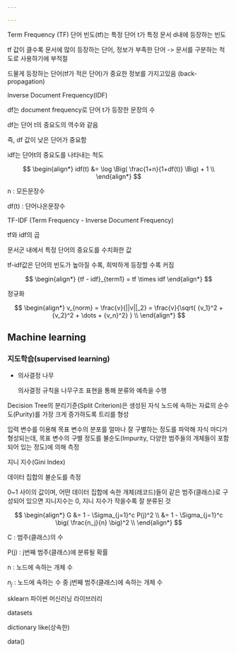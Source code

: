```yaml
---

---
```




Term Frequency (TF)
단어 빈도(tf)는 특정 단어 t가 특정 문서 d내에 등장하는 빈도

tf 값이 클수록 문서에 많이 등장하는 단어, 정보가 부족한 단어 -> 문서를 구분하는 척도로 사용하기에 부적절

드물게 등장하는 단어(tf가 적은 단어)가 중요한 정보를 가지고있음 (back-propagation)





Inverse Document Frequency(IDF)

df는 document frequency로 단어 t가 등장한 문장의 수

df는 단어 t의 중요도의 역수와 같음

즉, df 값이 낮은 단어가 중요함

idf는 단어t의 중요도를 나타내는 척도





$$
\begin{align*}
idf(t) &= \log \Big( \frac{1+n}{1+df(t)} \Big)  + 1 \\
\end{align*}
$$

n : 모든문장수

df(t) : 단어나온문장수







TF-IDF (Term Frequency - Inverse Document Frequency)

tf와 idf의 곱

문서군 내에서 특정 단어의 중요도를 수치화한 값

tf-idf값은 단어의 빈도가 높아질 수록, 희박하게 등장할 수록 커짐



$$
\begin{align*}
{tf - idf}_{term1} = tf \times idf
\end{align*}
$$



정규화

$$
\begin{align*}
v_{norm} = \frac{v}{||v||_2} = \frac{v}{\sqrt{ {v_1}^2 + {v_2}^2 + \dots + {v_n}^2} } \\ 
\end{align*}
$$








## Machine learning

### 지도학습(supervised learning)

- 의사결정 나무

  의사결정 규칙을 나무구조 표현을 통해 분류와 예측을 수행

Decision Tree의 분리기준(Split Criterion)은 생성된 자식 노드에 속하는 자료의 순수도(Purity)를 가장 크게 증가하도록 트리를 형성

입력 변수를 이용해 목표 변수의 분포를 얼마나 잘 구별하는 정도를 파악해 자식 마디가 형성되는데, 목표 변수의 구별 정도를 불순도(Impurity, 다양한 범주들의 개체들이 포함되어 있는 정도)에 의해 측정



지니 지수(Gini Index)

데이터 집합의 불순도를 측정

0~1 사이의 값이며, 어떤 데이터 집합에 속한 개체(레코드)들이 같은 범주(클래스)로 구성되어 있으면 지니지수는 0, 지니 지수가 작을수록 잘 분류된 것


$$
\begin{align*}
G &= 1 - \Sigma_{j=1}^c P(j)^2 \\
  &= 1 - \Sigma_{j=1}^c \big( \frac{n_j}{n} \big)^2 \\
\end{align*}
$$

C	: 범주(클래스)의 수

P(j)	: j번째 범주(클래스)에 분류될 확률

n	: 노드에 속하는 개체 수

$n_j$	: 노드에 속하는 수 중 j번째 범주(클래스)에 속하는 개체 수













sklearn 파이썬 머신러닝 라이브러리

datasets



dictionary like(상속한) 



data()